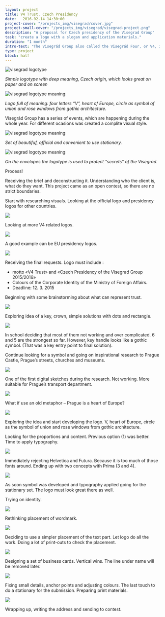 ```yaml
---
layout: project
title: V4 Trust. Czech Presidency
date:   2016-02-14 14:30:00
project-cover: "/projects_img/visegrad/cover.jpg"
project-small-cover: "/projects_img/visegrad/visegrad-project.png"
description: "A proposal for Czech presidency of the Visegrad Group"
task: "create a logo with a slogan and application materials."
duration: "1 month"
intro-text: "The Visegrád Group also called the Visegrád Four, or V4, is an alliance of four Central European states: Czech Republic, Hungary, Poland and Slovakia. The alliance exists to further their's European integration as well as advancing their military, economic and energy cooperation with one another. Each year the Visegrád Group change their's logotype to reflect one of the countries. In 2015-2016 Czech Republic was representing the V4. The motto of the meeting is V4 trust. I created a proposal for Czech presidency."
type: project
block: half
---
```


<span class="p500 phero">![visegrad logotype](/projects_img/visegrad/logo.png)</span>

<span class="p-center">*Simple logotype with deep meaning, Czech origin, which looks great on paper and on screen*</span>

<span class="p600">![visegrad logotype meaning](/projects_img/visegrad/logo-meaning.png)</span>

<span class="p-center">*Logo full of meaning: four letters “V”, heart of Europe, circle as symbol of union and rose windows from gothic architecture.*</span>

Visegrád Group has a series of events, which are happening during the whole year. For different ocasions was created a complite visual style.

<span class="p600">![visegrad logotype meaning](/projects_img/visegrad/cid.png)</span>

<span class="p-center">*Set of beautifuf, official and convenient to use stationary.*</span>

<span class="p600">![visegrad logotype meaning](/projects_img/visegrad/envelopes.png)</span>

<span class="p-center">*On the envelopes the logotype is used to protect "secrets" of the Visegrad.*</span>

Process!

Receiving the brief and deconstructing it. Understanding who the client is, what do they want. This project came as an open contest, so there are no strict boundaries.

Start with researching visuals. Looking at the official logo and presidency logos for other countries.

<span class="p600">![](/projects_img/visegrad/v4_logo.jpg)</span>

Looking at more V4 related logos.

<span class="p600">![](/projects_img/visegrad/v4_d_logos.jpg)</span>

A good example can be EU presidency logos.

<span class="p600">![](/projects_img/visegrad/eu_logos.jpg)</span>

Receiving the final requests. Logo must include :

- motto «V4 Trust» and «Czech Presidency of the Visegrad Group 2015/2016»
- Colours of the Corporate Identity of the Ministry of Foreign Affairs.
- Deadline: 12. 3. 2015


Beginning with some brainstorming about what can represent trust.

<span class="p600">![](/projects_img/visegrad/sketches_1.jpg)</span>


Exploring idea of a key, crown, simple solutions with dots and rectangle.

<span class="p600">![](/projects_img/visegrad/concept_1.jpg)</span>

In school deciding that most of them not working and over complicated. 6 and 5 are the strongest so far.
However, key handle looks like a gothic symbol. (That was a key entry point to final solution).

Continue looking for a symbol and going on inspirational research to Prague Castle, Prague’s streets, churches and museums.

<span class="p600">![](/projects_img/visegrad/windows.jpg)</span>


One of the first digital sketches during the research. Not working. More suitable for Prague’s transport department.

<span class="p600">![](/projects_img/visegrad/concept_2.jpg)</span>


What if use an old metaphor – Prague is a heart of Europe?

<span class="p600">![](/projects_img/visegrad/concept_3.jpg)</span>

Exploring the idea and start developing the logo.
V, heart of Europe, circle as the symbol of union and rose windows from gothic architecture.


Looking for the proportions and content. Previous option (1) was better. Time to apply typography.

<span class="p600">![](/projects_img/visegrad/concept_3_1.jpg)</span>

Immediately rejecting Helvetica and Futura. Because it is too much of those fonts around. Ending up with two concepts with Prima (3 and 4).

<span class="p600">![](/projects_img/visegrad/typography_choice.jpg)</span>

As soon symbol was developed and typography applied going for the stationary set. The logo must look great there as well.

Trying on identity.

<span class="p600">![](/projects_img/visegrad/identity_try.jpg)</span>

Rethinking placement of wordmark.

<span class="p600">![](/projects_img/visegrad/feedback.jpg)</span>

Deciding to use a simpler placement of the text part. Let logo do all the work. Doing a lot of print-outs to check the placement.

<span class="p600">![](/projects_img/visegrad/feedback_2.jpg)</span>

Designing a set of business cards. Vertical wins. The line under name will be removed later.


<span class="p600">![](/projects_img/visegrad/p_cards.jpg)</span>

Fixing small details, anchor points and adjusting colours. The last touch to do a stationary for the submission. Preparing print materials.

<span class="p600">![](/projects_img/visegrad/vector.jpg)</span>

Wrapping up, writing the address and sending to contest.





